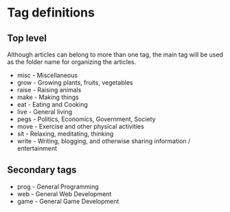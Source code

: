 # Tag definitions

## Top level

Although articles can belong to more than one tag, the main tag will be used as the folder name for organizing the articles.

* misc - Miscellaneous
* grow - Growing plants, fruits, vegetables
* raise - Raising animals
* make - Making things
* eat - Eating and Cooking
* live - General living
* pegs - Politics, Economics, Government, Society
* move - Exercise and other physical activities
* sit - Relaxing, meditating, thinking
* write - Writing, blogging, and otherwise sharing information / entertainment

## Secondary tags

* prog - General Programming
* web - General Web Development
* game - General Game Development
